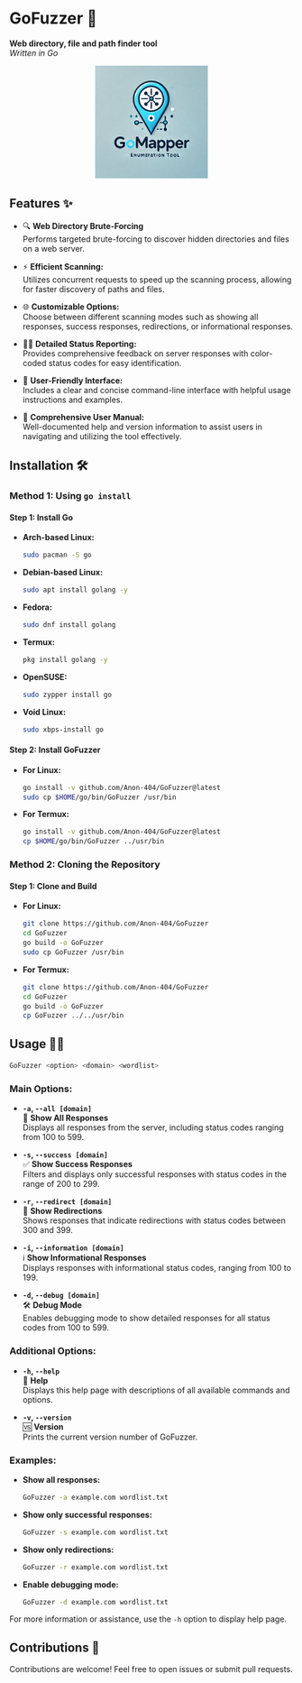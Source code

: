 # GoFuzzer 🔎
**Web directory, file and path finder tool**  
*Written in Go*

<div align="center">
  <img src="https://raw.githubusercontent.com/Anon-404/My-assets/main/GoMapper/GoMapper.jpg" alt="GoMapper Logo" width="200"/>
</div>

## Features ✨

- 🔍 **Web Directory Brute-Forcing**  
  Performs targeted brute-forcing to discover hidden directories and files on a web server.

- ⚡ **Efficient Scanning:**  
  Utilizes concurrent requests to speed up the scanning process, allowing for faster discovery of paths and files.

- 🌐 **Customizable Options:**  
  Choose between different scanning modes such as showing all responses, success responses, redirections, or informational responses.

- 🕵️‍♂️ **Detailed Status Reporting:**  
  Provides comprehensive feedback on server responses with color-coded status codes for easy identification.

- 🎯 **User-Friendly Interface:**  
  Includes a clear and concise command-line interface with helpful usage instructions and examples.

- 📖 **Comprehensive User Manual:**  
  Well-documented help and version information to assist users in navigating and utilizing the tool effectively.

## Installation 🛠️

### Method 1: Using `go install`

#### Step 1: Install Go
- **Arch-based Linux:**
  ```bash
  sudo pacman -S go
  ```
- **Debian-based Linux:**
  ```bash
  sudo apt install golang -y
  ```
- **Fedora:**
  ```bash
  sudo dnf install golang
  ```
- **Termux:**
  ```bash
  pkg install golang -y
  ```

- **OpenSUSE:**
  ```bash
  sudo zypper install go
  ```
- **Void Linux:**
  ```bash
  sudo xbps-install go
  ```

#### Step 2: Install GoFuzzer 
- **For Linux:**
  ```bash
  go install -v github.com/Anon-404/GoFuzzer@latest
  sudo cp $HOME/go/bin/GoFuzzer /usr/bin
  ```
- **For Termux:**
  ```bash
  go install -v github.com/Anon-404/GoFuzzer@latest
  cp $HOME/go/bin/GoFuzzer ../usr/bin
  ```

### Method 2: Cloning the Repository

#### Step 1: Clone and Build
- **For Linux:**
  ```bash
  git clone https://github.com/Anon-404/GoFuzzer 
  cd GoFuzzer 
  go build -o GoFuzzer 
  sudo cp GoFuzzer /usr/bin
  ```
- **For Termux:**
  ```bash
  git clone https://github.com/Anon-404/GoFuzzer 
  cd GoFuzzer 
  go build -o GoFuzzer 
  cp GoFuzzer ../../usr/bin
  ```

## Usage 🧑‍💻

```bash
GoFuzzer <option> <domain> <wordlist>
```

### Main Options:

- **`-a`, `--all [domain]`**  
  🔗 **Show All Responses**  
  Displays all responses from the server, including status codes ranging from 100 to 599.

- **`-s`, `--success [domain]`**  
  ✅ **Show Success Responses**  
  Filters and displays only successful responses with status codes in the range of 200 to 299.

- **`-r`, `--redirect [domain]`**  
  🔄 **Show Redirections**  
  Shows responses that indicate redirections with status codes between 300 and 399.

- **`-i`, `--information [domain]`**  
  ℹ️ **Show Informational Responses**  
  Displays responses with informational status codes, ranging from 100 to 199.

- **`-d`, `--debug [domain]`**  
  🛠 **Debug Mode**  
  Enables debugging mode to show detailed responses for all status codes from 100 to 599.

### Additional Options:

- **`-h`, `--help`**  
  📝 **Help**  
  Displays this help page with descriptions of all available commands and options.

- **`-v`, `--version`**  
  🆚 **Version**  
  Prints the current version number of GoFuzzer.

### Examples:

- **Show all responses:**
  ```bash
  GoFuzzer -a example.com wordlist.txt
  ```

- **Show only successful responses:**
  ```bash
  GoFuzzer -s example.com wordlist.txt
  ```

- **Show only redirections:**
  ```bash
  GoFuzzer -r example.com wordlist.txt
  ```

- **Enable debugging mode:**
  ```bash
  GoFuzzer -d example.com wordlist.txt
  ```

For more information or assistance, use the `-h` option to display help page.


## Contributions 🤝
Contributions are welcome! Feel free to open issues or submit pull requests.
